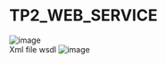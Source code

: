 # TP2_WEB_SERVICE
![image](https://user-images.githubusercontent.com/116807307/227372629-58742e92-2e0a-4634-ab9c-32f52c8efdf1.png)  
Xml file wsdl
![image](https://user-images.githubusercontent.com/116807307/227372815-56852393-eedc-438c-b805-73e5dcf838ab.png)

